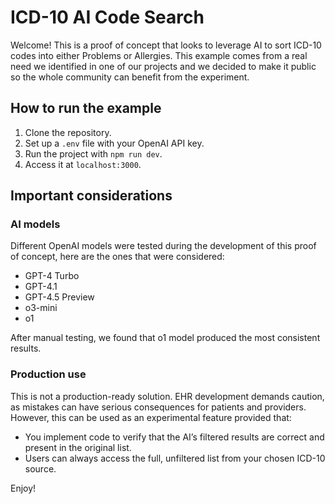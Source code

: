 # ICD-10 AI Code Search

Welcome! This is a proof of concept that looks to leverage AI to sort ICD-10 codes into either Problems or Allergies. This example comes from a real need we identified in one of our projects and we decided to make it public so the whole community can benefit from the experiment.

## How to run the example

1. Clone the repository.
2. Set up a `.env` file with your OpenAI API key.
3. Run the project with `npm run dev`.
4. Access it at `localhost:3000`.

## Important considerations

### AI models

Different OpenAI models were tested during the development of this proof of concept, here are the ones that were considered:

- GPT-4 Turbo
- GPT-4.1
- GPT-4.5 Preview
- o3-mini
- o1

After manual testing, we found that o1 model produced the most consistent results.

### Production use

This is not a production-ready solution. EHR development demands caution, as mistakes can have serious consequences for patients and providers. However, this can be used as an experimental feature provided that:

- You implement code to verify that the AI’s filtered results are correct and present in the original list.
- Users can always access the full, unfiltered list from your chosen ICD-10 source.

Enjoy!